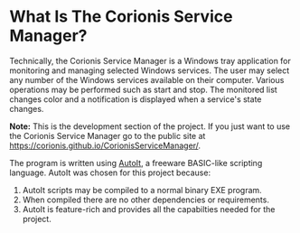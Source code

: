 # What Is The Corionis Service Manager?

Technically, the Corionis Service Manager is a Windows tray application for monitoring and managing selected Windows services. The user may select any number of the Windows services available on their computer. Various operations may be performed such as start and stop. The monitored list changes color and a notification is displayed when a service's state changes.

**Note:** This is the development section of the project. If you just want to use the Corionis Service Manager go to the public site at https://corionis.github.io/CorionisServiceManager/.

The program is written using [AutoIt](https://www.autoitscript.com/), a freeware BASIC-like scripting language. AutoIt was chosen for this project because:

 1. AutoIt scripts may be compiled to a normal binary EXE program.
 2. When compiled there are no other dependencies or requirements.
 3. AutoIt is feature-rich and provides all the capabilties needed for the project.
